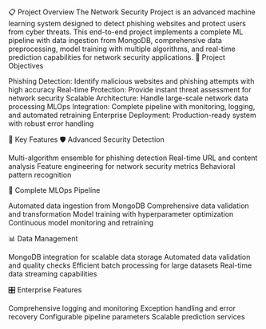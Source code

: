 📋 Project Overview
The Network Security Project is an advanced machine learning system designed to detect phishing websites and protect users from cyber threats. This end-to-end project implements a complete ML pipeline with data ingestion from MongoDB, comprehensive data preprocessing, model training with multiple algorithms, and real-time prediction capabilities for network security applications.
🎯 Project Objectives

Phishing Detection: Identify malicious websites and phishing attempts with high accuracy
Real-time Protection: Provide instant threat assessment for network security
Scalable Architecture: Handle large-scale network data processing
MLOps Integration: Complete pipeline with monitoring, logging, and automated retraining
Enterprise Deployment: Production-ready system with robust error handling

🚨 Key Features
🛡️ Advanced Security Detection

Multi-algorithm ensemble for phishing detection
Real-time URL and content analysis
Feature engineering for network security metrics
Behavioral pattern recognition

🔄 Complete MLOps Pipeline

Automated data ingestion from MongoDB
Comprehensive data validation and transformation
Model training with hyperparameter optimization
Continuous model monitoring and retraining

📊 Data Management

MongoDB integration for scalable data storage
Automated data validation and quality checks
Efficient batch processing for large datasets
Real-time data streaming capabilities

🎛️ Enterprise Features

Comprehensive logging and monitoring
Exception handling and error recovery
Configurable pipeline parameters
Scalable prediction services
